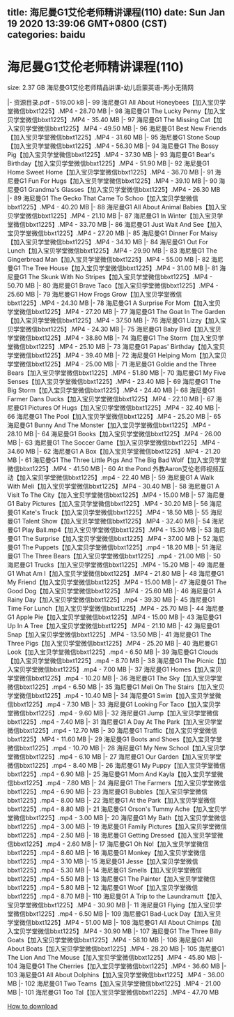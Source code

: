 
title: 海尼曼G1艾伦老师精讲课程(110)
date: Sun Jan 19 2020 13:39:06 GMT+0800 (CST)    
categories: baidu
---

# 海尼曼G1艾伦老师精讲课程(110)
size: 2.37 GB
 海尼曼G1艾伦老师精品讲课-幼儿启蒙英语-两小无猜网
 
|- 资源目录.pdf - 519.00 kB
|- 99 海尼曼G1 All About Honeybees【加入宝贝学堂微信bbxt1225】.MP4 - 28.70 MB
|- 98 海尼曼G1 The Lucky Penny【加入宝贝学堂微信bbxt1225】.MP4 - 35.40 MB
|- 97 海尼曼G1 The Missing Cat【加入宝贝学堂微信bbxt1225】.MP4 - 49.50 MB
|- 96 海尼曼G1 Best New Friends【加入宝贝学堂微信bbxt1225】.MP4 - 31.60 MB
|- 95 海尼曼G1 Stone Soup【加入宝贝学堂微信bbxt1225】.MP4 - 56.30 MB
|- 94 海尼曼G1 The Bossy Pig【加入宝贝学堂微信bbxt1225】.MP4 - 37.30 MB
|- 93 海尼曼G1 Bear's Birthday【加入宝贝学堂微信bbxt1225】.MP4 - 51.90 MB
|- 92 海尼曼G1 Home Sweet Home【加入宝贝学堂微信bbxt1225】.MP4 - 36.70 MB
|- 91 海尼曼G1 Fun For Hugs【加入宝贝学堂微信bbxt1225】.MP4 - 39.10 MB
|- 90 海尼曼G1 Grandma's Glasses【加入宝贝学堂微信bbxt1225】.MP4 - 26.30 MB
|- 89 海尼曼G1 The Gecko That Came To Schoo【加入宝贝学堂微信bbxt1225】.MP4 - 40.20 MB
|- 88 海尼曼G1 All About Animal Babies【加入宝贝学堂微信bbxt1225】.MP4 - 21.10 MB
|- 87 海尼曼G1 In Winter【加入宝贝学堂微信bbxt1225】.MP4 - 33.70 MB
|- 86 海尼曼G1 Just Wait And See【加入宝贝学堂微信bbxt1225】.MP4 - 27.20 MB
|- 85 海尼曼G1 Dinner For Maisy【加入宝贝学堂微信bbxt1225】.MP4 - 34.10 MB
|- 84 海尼曼G1 Out For Lunch【加入宝贝学堂微信bbxt1225】.MP4 - 29.90 MB
|- 83 海尼曼G1 The Gingerbread Man【加入宝贝学堂微信bbxt1225】.MP4 - 55.00 MB
|- 82 海尼曼G1 The Tree House【加入宝贝学堂微信bbxt1225】.MP4 - 31.00 MB
|- 81 海尼曼G1 The Skunk With No Stripes【加入宝贝学堂微信bbxt1225】.MP4 - 50.70 MB
|- 80 海尼曼G1 Brave Taco【加入宝贝学堂微信bbxt1225】.MP4 - 25.60 MB
|- 79 海尼曼G1 How Frogs Grow【加入宝贝学堂微信bbxt1225】.MP4 - 24.30 MB
|- 78 海尼曼G1 A Surprise For Mom【加入宝贝学堂微信bbxt1225】.MP4 - 27.20 MB
|- 77 海尼曼G1 The Goat In The Garden【加入宝贝学堂微信bbxt1225】.MP4 - 37.50 MB
|- 76 海尼曼G1 Lizzy【加入宝贝学堂微信bbxt1225】.MP4 - 24.30 MB
|- 75 海尼曼G1 Baby Bird【加入宝贝学堂微信bbxt1225】.MP4 - 38.80 MB
|- 74 海尼曼G1 The Storm【加入宝贝学堂微信bbxt1225】.MP4 - 25.10 MB
|- 73 海尼曼G1 Papas' Birthday【加入宝贝学堂微信bbxt1225】.MP4 - 39.40 MB
|- 72 海尼曼G1 Helping Mom【加入宝贝学堂微信bbxt1225】.MP4 - 25.00 MB
|- 71 海尼曼G1 Goldie and the Three Bears【加入宝贝学堂微信bbxt1225】.MP4 - 51.80 MB
|- 70 海尼曼G1 My Five Senses【加入宝贝学堂微信bbxt1225】.MP4 - 23.40 MB
|- 69 海尼曼G1 The Big Storm【加入宝贝学堂微信bbxt1225】.MP4 - 24.40 MB
|- 68 海尼曼G1 Farmer Dans  Ducks【加入宝贝学堂微信bbxt1225】.MP4 - 22.10 MB
|- 67 海尼曼G1 Pictures Of Hugs【加入宝贝学堂微信bbxt1225】.MP4 - 32.40 MB
|- 66 海尼曼G1 The Pool【加入宝贝学堂微信bbxt1225】.MP4 - 25.20 MB
|- 65 海尼曼G1 Bunny And The Monster【加入宝贝学堂微信bbxt1225】.MP4 - 28.10 MB
|- 64 海尼曼G1 Books【加入宝贝学堂微信bbxt1225】.MP4 - 26.00 MB
|- 63 海尼曼G1 The Soccer Game【加入宝贝学堂微信bbxt1225】.MP4 - 34.60 MB
|- 62 海尼曼G1 A Box【加入宝贝学堂微信bbxt1225】.MP4 - 21.20 MB
|- 61 海尼曼G1 The Three Little Pigs And The Big Bad Wolf【加入宝贝学堂微信bbxt1225】.MP4 - 41.50 MB
|- 60 At the Pond 外教Aaron艾伦老师视频互动【加入宝贝学堂微信bbxt1225】.mp4 - 22.40 MB
|- 59 海尼曼G1 A Walk With Meli【加入宝贝学堂微信bbxt1225】.MP4 - 30.40 MB
|- 58 海尼曼G1 A Visit To The City【加入宝贝学堂微信bbxt1225】.MP4 - 15.00 MB
|- 57 海尼曼G1 Baby Pictures【加入宝贝学堂微信bbxt1225】.MP4 - 30.20 MB
|- 56 海尼曼G1 Kate's Truck【加入宝贝学堂微信bbxt1225】.MP4 - 18.50 MB
|- 55 海尼曼G1 Talent Show【加入宝贝学堂微信bbxt1225】.MP4 - 32.40 MB
|- 54 海尼曼G1 Play Ball.mp4【加入宝贝学堂微信bbxt1225】.MP4 - 15.30 MB
|- 53 海尼曼G1 The Surprise【加入宝贝学堂微信bbxt1225】.MP4 - 37.00 MB
|- 52 海尼曼G1 The Puppets【加入宝贝学堂微信bbxt1225】.mp4 - 18.20 MB
|- 51 海尼曼G1 The Three Bears【加入宝贝学堂微信bbxt1225】.mp4 - 21.00 MB
|- 50 海尼曼G1 Trucks【加入宝贝学堂微信bbxt1225】.MP4 - 15.20 MB
|- 49 海尼曼G1 What Am I【加入宝贝学堂微信bbxt1225】.MP4 - 21.80 MB
|- 48 海尼曼G1 My Friend【加入宝贝学堂微信bbxt1225】.MP4 - 15.00 MB
|- 47 海尼曼G1 The Good Dog【加入宝贝学堂微信bbxt1225】.MP4 - 25.60 MB
|- 46 海尼曼G1 A Rainy Day【加入宝贝学堂微信bbxt1225】.mp4 - 39.30 MB
|- 45 海尼曼G1 Time For Lunch【加入宝贝学堂微信bbxt1225】.MP4 - 25.70 MB
|- 44 海尼曼G1 Apple Pie【加入宝贝学堂微信bbxt1225】.MP4 - 15.00 MB
|- 43 海尼曼G1 Up In A Tree【加入宝贝学堂微信bbxt1225】.MP4 - 21.10 MB
|- 42 海尼曼G1 Snap【加入宝贝学堂微信bbxt1225】.MP4 - 13.50 MB
|- 41 海尼曼G1 The Three Pigs【加入宝贝学堂微信bbxt1225】.MP4 - 25.20 MB
|- 40 海尼曼G1 Look【加入宝贝学堂微信bbxt1225】.mp4 - 6.50 MB
|- 39 海尼曼G1 Clouds【加入宝贝学堂微信bbxt1225】.mp4 - 8.70 MB
|- 38 海尼曼G1 The Picnic【加入宝贝学堂微信bbxt1225】.mp4 - 7.00 MB
|- 37 海尼曼G1 Homes【加入宝贝学堂微信bbxt1225】.mp4 - 10.20 MB
|- 36 海尼曼G1 The Sky【加入宝贝学堂微信bbxt1225】.mp4 - 6.50 MB
|- 35 海尼曼G1 Meli On The Stairs【加入宝贝学堂微信bbxt1225】.mp4 - 10.40 MB
|- 34 海尼曼G1 Swim【加入宝贝学堂微信bbxt1225】.mp4 - 7.30 MB
|- 33 海尼曼G1 Looking For Taco【加入宝贝学堂微信bbxt1225】.mp4 - 9.60 MB
|- 32 海尼曼G1 Jump【加入宝贝学堂微信bbxt1225】.mp4 - 7.40 MB
|- 31 海尼曼G1 A Day At The Park【加入宝贝学堂微信bbxt1225】.mp4 - 12.70 MB
|- 30 海尼曼G1 Traffic【加入宝贝学堂微信bbxt1225】.MP4 - 11.60 MB
|- 29 海尼曼G1 Boots and Shoes【加入宝贝学堂微信bbxt1225】.mp4 - 10.70 MB
|- 28 海尼曼G1 My New School【加入宝贝学堂微信bbxt1225】.mp4 - 6.10 MB
|- 27 海尼曼G1 Our Garden【加入宝贝学堂微信bbxt1225】.mp4 - 8.40 MB
|- 26 海尼曼G1 My Puppy【加入宝贝学堂微信bbxt1225】.mp4 - 6.90 MB
|- 25 海尼曼G1 Mom And Kayla【加入宝贝学堂微信bbxt1225】.mp4 - 7.80 MB
|- 24 海尼曼G1 The Farmers【加入宝贝学堂微信bbxt1225】.mp4 - 6.90 MB
|- 23 海尼曼G1 Bubbles【加入宝贝学堂微信bbxt1225】.mp4 - 8.00 MB
|- 22 海尼曼G1 At the Park【加入宝贝学堂微信bbxt1225】.mp4 - 8.80 MB
|- 21 海尼曼G1 Orson's Tummy Ache【加入宝贝学堂微信bbxt1225】.mp4 - 3.00 MB
|- 20 海尼曼G1 My Bath【加入宝贝学堂微信bbxt1225】.mp4 - 3.00 MB
|- 19 海尼曼G1 Family Pictures【加入宝贝学堂微信bbxt1225】.mp4 - 2.50 MB
|- 18 海尼曼G1 Getting Dressed【加入宝贝学堂微信bbxt1225】.mp4 - 2.60 MB
|- 17 海尼曼G1 Oh No!【加入宝贝学堂微信bbxt1225】.mp4 - 8.60 MB
|- 16 海尼曼G1 Monkey【加入宝贝学堂微信bbxt1225】.mp4 - 3.10 MB
|- 15 海尼曼G1 Jesse【加入宝贝学堂微信bbxt1225】.mp4 - 5.30 MB
|- 14 海尼曼G1 Smells【加入宝贝学堂微信bbxt1225】.mp4 - 5.50 MB
|- 13 海尼曼G1 The Painter【加入宝贝学堂微信bbxt1225】.mp4 - 5.80 MB
|- 12 海尼曼G1 Woof【加入宝贝学堂微信bbxt1225】.mp4 - 8.70 MB
|- 110 海尼曼G1 A Trip to the Laundramutt【加入宝贝学堂微信bbxt1225】.MP4 - 30.90 MB
|- 11 海尼曼G1 Flying【加入宝贝学堂微信bbxt1225】.mp4 - 6.50 MB
|- 109 海尼曼G1 Bad-Luck Day【加入宝贝学堂微信bbxt1225】.MP4 - 51.00 MB
|- 108 海尼曼G1 All About Chimps【加入宝贝学堂微信bbxt1225】.MP4 - 30.90 MB
|- 107 海尼曼G1 The Three Billy Goats【加入宝贝学堂微信bbxt1225】.MP4 - 58.10 MB
|- 106 海尼曼G1 All About Boats【加入宝贝学堂微信bbxt1225】.MP4 - 28.20 MB
|- 105 海尼曼G1 The Lion And The Mouse【加入宝贝学堂微信bbxt1225】.MP4 - 45.80 MB
|- 104 海尼曼G1 The Cherries【加入宝贝学堂微信bbxt1225】.MP4 - 36.60 MB
|- 103 海尼曼G1 All About Dolphins【加入宝贝学堂微信bbxt1225】.MP4 - 36.00 MB
|- 102 海尼曼G1 Two Teams【加入宝贝学堂微信bbxt1225】.MP4 - 21.00 MB
|- 101 海尼曼G1 Too Tal【加入宝贝学堂微信bbxt1225】.MP4 - 47.70 MB

[How to download](https://bpcam.bemobtrk.com/go/2ceec3aa-1ca2-46d6-b9ff-aaa5c184517c?jno=929)